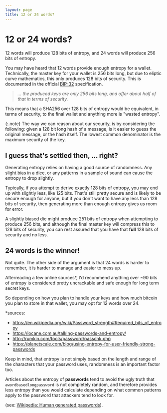 ```yaml
---
layout: page
title: 12 or 24 words?
---
```

# 12 or 24 words?
12 words will produce 128 bits of entropy, and 24 words will produce 256 bits of entropy.

You may have heard that 12 words provide enough entropy for a wallet. Technically, the master key for your wallet is 256 bits long, but due to eliptic curve mathematics, this only produces 128 bits of security. This is documented in the official [BIP-32](https://github.com/bitcoin/bips/blob/master/bip-0032.mediawiki#master-key-generation) specification.

> _... the produced keys are only 256 bits long, and offer about half of that in terms of security._

This means that a SHA256 over 128 bits of entropy would be equivalent, in terms of security, to the final wallet and anything more is "wasted entropy".

{:.note}
The way we can reason about our security, is by considering the following: given a 128 bit long hash of a message, is it easier to guess the original message, or the hash itself. The lowest common denominator is the maximum security of the key.

## I guess that's settled then, ... right?
Generating entropy relies on having a good source of randomness. Any slight bias in a dice, or any patterns in a sample of sound can cause the entropy to drop slightly. 

Typically, if you attempt to derive exactly 128 bits of entropy, you may end up with slightly less, like 125 bits. That's still pretty secure and is likely to be secure enough for anyone, but if you don't want to have any less than 128 bits of security, then generating more than enough entropy gives us room for error.

A slightly biased die might produce 251 bits of entropy when attempting to produce 256 bits, and although the final master key will compress this to 128 bits of security, you can rest assured that you have that **full** 128 bits of security and no less.

## 24 words is the winner!
Not quite. The other side of the argument is that 24 words is harder to remember, it is harder to manage and easier to mess up.

Afterreading a few online sources*, I'd recommend anything over ~90 bits of entropy is considered pretty uncrackable and safe enough for long term secret keys.

So depending on how you plan to handle your keys and how much bitcoin you plan to store in that wallet, you may opt for 12 words over 24.

*sources:
- <https://en.wikipedia.org/wiki/Password_strength#Required_bits_of_entropy>
- <https://iocane.com.au/talking-passwords-and-entropy/>
- <http://rumkin.com/tools/password/passchk.php>
- <https://planetscale.com/blog/using-entropy-for-user-friendly-strong-passwords>

Keep in mind, that entropy is not simply based on the length and range of the characters that your password uses, randomness is an important factor too.

Articles about the entropy of **passwords** tend to avoid the ugly truth that `awordbasedlongpassword` is not completely random, and therefore provides less entropy than you would calculate depending on what common patterns apply to the password that attackers tend to look for.

(see: [Wikipedia: Human generated passwords](https://en.wikipedia.org/wiki/Password_strength#Human-generated_passwords)).